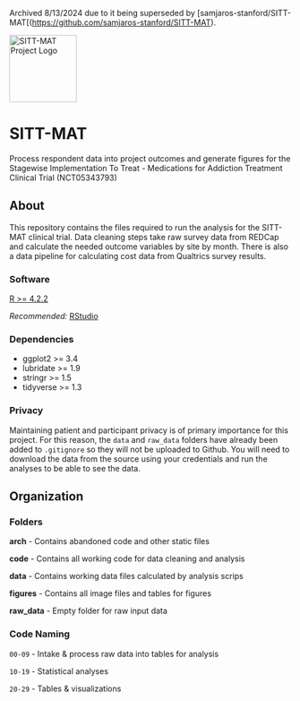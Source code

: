 Archived 8/13/2024 due to it being superseded by [samjaros-stanford/SITT-MAT[(https://github.com/samjaros-stanford/SITT-MAT).

<a href="https://github.com/samjaros-stanford/SITT-MAT"> <img src="arch/SITT-MAT_logo.jpeg" alt="SITT-MAT Project Logo" width="120" height="120"/> </a>

# SITT-MAT

Process respondent data into project outcomes and generate figures for the Stagewise Implementation To Treat - Medications for Addiction Treatment Clinical Trial (NCT05343793)

## About

This repository contains the files required to run the analysis for the SITT-MAT clinical trial. Data cleaning steps take raw survey data from REDCap and calculate the needed outcome variables by site by month. There is also a data pipeline for calculating cost data from Qualtrics survey results.

### Software

[R \>= 4.2.2](https://cran.r-project.org/)

*Recommended:* [RStudio](https://posit.co/download/rstudio-desktop/)

### Dependencies

-   ggplot2 \>= 3.4
-   lubridate \>= 1.9
-   stringr \>= 1.5
-   tidyverse \>= 1.3

### Privacy

Maintaining patient and participant privacy is of primary importance for this project. For this reason, the `data` and `raw_data` folders have already been added to `.gitignore` so they will not be uploaded to Github. You will need to download the data from the source using your credentials and run the analyses to be able to see the data.

## Organization

### Folders

**arch** - Contains abandoned code and other static files

**code** - Contains all working code for data cleaning and analysis

**data** - Contains working data files calculated by analysis scrips

**figures** - Contains all image files and tables for figures

**raw_data** - Empty folder for raw input data

### Code Naming

`00-09` - Intake & process raw data into tables for analysis

`10-19` - Statistical analyses

`20-29` - Tables & visualizations
